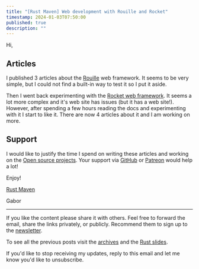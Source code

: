 ```yaml
---
title: "[Rust Maven] Web development with Rouille and Rocket"
timestamp: 2024-01-03T07:50:00
published: true
description: ""
---
```


Hi,

## Articles

I published 3 articles about the [Rouille](https://rust.code-maven.com/rouille) web framework. It seems to be very simple, but I could not find a built-in way to test it
so I put it aside.

Then I went back experimenting with the [Rocket web framework](https://rust.code-maven.com/rocket). It seems a lot more complex and it's web site has issues (but it has a web site!). However, after spending a few hours reading the docs and experimenting with it I start to like it. There are now 4 articles about it and I am working on more.


## Support

I would like to justify the time I spend on writing these articles and working on the [Open source projects](https://rust.code-maven.com/projects).
Your support via [GitHub](https://github.com/szabgab/) or [Patreon](https://www.patreon.com/szabgab) would help a lot!


Enjoy!

[Rust Maven](https://rust.code-maven.com/)

  Gabor

   ------------------------------------
If you like the content please share it with others. Feel free to forward the email, share the links privately, or publicly.
Recommend them to sign up to the [newsletter](https://rust.code-maven.com/subscribe).

To see all the previous posts visit the [archives](https://rust.code-maven.com/archive) and the [Rust slides](https://rust.code-maven.com/slides/rust/).

If you'd like to stop receiving my updates, reply to this email and let me know you'd like to unsubscribe.

